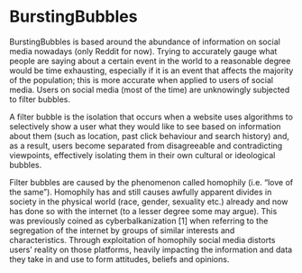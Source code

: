 # BurstingBubbles

BurstingBubbles is based around the abundance of information on social media nowadays (only Reddit for now). Trying to accurately gauge what people are saying about a certain event in the world to a reasonable degree would be time exhausting, especially if it is an event that affects the majority of the population; this is more accurate when applied to users of social media. Users on social media (most of the time) are unknowingly subjected to filter bubbles.

A filter bubble is the isolation that occurs when a website uses algorithms to selectively show a user what they would like to see based on information about them (such as location, past click behaviour and search history) and, as a result, users become separated from disagreeable and contradicting viewpoints, effectively isolating them in their own cultural or ideological bubbles.

Filter bubbles are caused by the phenomenon called homophily (i.e. “love of the same”). Homophily has and still causes awfully apparent divides in society in the physical world (race, gender, sexuality etc.) already and now has done so with the internet (to a lesser degree some may argue). This was previously coined as cyberbalkanization [1] when referring to the segregation of the internet by groups of similar interests and characteristics. Through exploitation of homophily social media distorts users’ reality on those platforms, heavily impacting the information and data they take in and use to form attitudes, beliefs and opinions.
